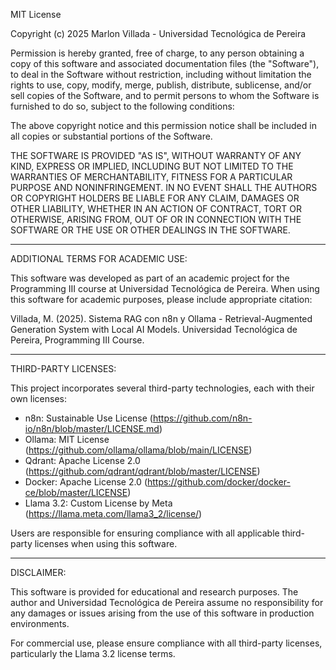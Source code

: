 
MIT License

Copyright (c) 2025 Marlon Villada - Universidad Tecnológica de Pereira

Permission is hereby granted, free of charge, to any person obtaining a copy
of this software and associated documentation files (the "Software"), to deal
in the Software without restriction, including without limitation the rights
to use, copy, modify, merge, publish, distribute, sublicense, and/or sell
copies of the Software, and to permit persons to whom the Software is
furnished to do so, subject to the following conditions:

The above copyright notice and this permission notice shall be included in all
copies or substantial portions of the Software.

THE SOFTWARE IS PROVIDED "AS IS", WITHOUT WARRANTY OF ANY KIND, EXPRESS OR
IMPLIED, INCLUDING BUT NOT LIMITED TO THE WARRANTIES OF MERCHANTABILITY,
FITNESS FOR A PARTICULAR PURPOSE AND NONINFRINGEMENT. IN NO EVENT SHALL THE
AUTHORS OR COPYRIGHT HOLDERS BE LIABLE FOR ANY CLAIM, DAMAGES OR OTHER
LIABILITY, WHETHER IN AN ACTION OF CONTRACT, TORT OR OTHERWISE, ARISING FROM,
OUT OF OR IN CONNECTION WITH THE SOFTWARE OR THE USE OR OTHER DEALINGS IN THE
SOFTWARE.

---

ADDITIONAL TERMS FOR ACADEMIC USE:

This software was developed as part of an academic project for the Programming III 
course at Universidad Tecnológica de Pereira. When using this software for 
academic purposes, please include appropriate citation:

Villada, M. (2025). Sistema RAG con n8n y Ollama - Retrieval-Augmented Generation 
System with Local AI Models. Universidad Tecnológica de Pereira, Programming III Course.

---

THIRD-PARTY LICENSES:

This project incorporates several third-party technologies, each with their own licenses:

- n8n: Sustainable Use License (https://github.com/n8n-io/n8n/blob/master/LICENSE.md)
- Ollama: MIT License (https://github.com/ollama/ollama/blob/main/LICENSE)
- Qdrant: Apache License 2.0 (https://github.com/qdrant/qdrant/blob/master/LICENSE)
- Docker: Apache License 2.0 (https://github.com/docker/docker-ce/blob/master/LICENSE)
- Llama 3.2: Custom License by Meta (https://llama.meta.com/llama3_2/license/)

Users are responsible for ensuring compliance with all applicable third-party licenses 
when using this software.

---

DISCLAIMER:

This software is provided for educational and research purposes. The author and 
Universidad Tecnológica de Pereira assume no responsibility for any damages or 
issues arising from the use of this software in production environments.

For commercial use, please ensure compliance with all third-party licenses, 
particularly the Llama 3.2 license terms.
